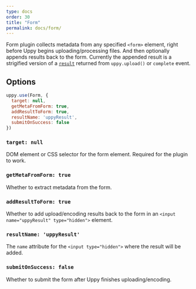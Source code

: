 ```yaml
---
type: docs
order: 30
title: "Form"
permalink: docs/form/
---
```


Form plugin collects metadata from any specified `<form>` element, right before Uppy begins uploading/processing files. And then optionally appends results back to the form. Currently the appended result is a strigified version of a [`result`](docs/uppy/#uppy-upload) returned from `uppy.upload()` or `complete` event.

## Options

```js
uppy.use(Form, {
  target: null,
  getMetaFromForm: true,
  addResultToForm: true,
  resultName: 'uppyResult',
  submitOnSuccess: false
})
```

### `target: null`

DOM element or CSS selector for the form element. Required for the plugin to work.

### `getMetaFromForm: true`

Whether to extract metadata from the form.

### `addResultToForm: true`

Whether to add upload/encoding results back to the form in an `<input name="uppyResult" type="hidden">` element.

### `resultName: 'uppyResult'`

The `name` attribute for the `<input type="hidden">` where the result will be added. 

### `submitOnSuccess: false`

Whether to submit the form after Uppy finishes uploading/encoding.
